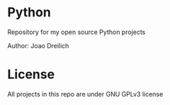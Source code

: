 # Python
Repository for my open source Python projects

Author: Joao Dreilich

# License
All projects in this repo are under GNU GPLv3 license
